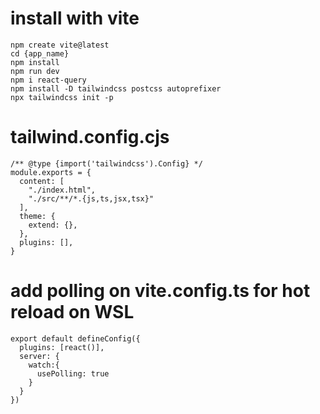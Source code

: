 # install with vite

```
npm create vite@latest
cd {app_name}
npm install
npm run dev
npm i react-query
npm install -D tailwindcss postcss autoprefixer
npx tailwindcss init -p
```

# tailwind.config.cjs

```
/** @type {import('tailwindcss').Config} */
module.exports = {
  content: [
    "./index.html",
    "./src/**/*.{js,ts,jsx,tsx}"
  ],
  theme: {
    extend: {},
  },
  plugins: [],
}
```

# add polling on vite.config.ts for hot reload on WSL
```
export default defineConfig({
  plugins: [react()],
  server: {
    watch:{
      usePolling: true
    }
  }
})
```
